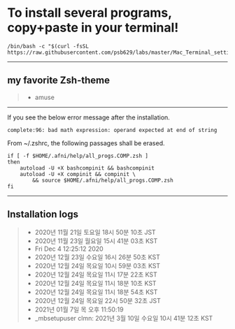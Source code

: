 To install several programs, copy+paste in your terminal!
============================
	/bin/bash -c "$(curl -fsSL https://raw.githubusercontent.com/psb629/labs/master/Mac_Terminal_setting/install.sh)"
- - -
my favorite Zsh-theme
-----------------------------
> * amuse
- - -
If you see the below error message after the installation.

	complete:96: bad math expression: operand expected at end of string

From ~/.zshrc, the following passages shall be erased.

	if [ -f $HOME/.afni/help/all_progs.COMP.zsh ]
	then
 		autoload -U +X bashcompinit && bashcompinit
		autoload -U +X compinit && compinit \
			&& source $HOME/.afni/help/all_progs.COMP.zsh
	fi
- - -
Installation logs
-----------------------------
> * 2020년 11월 21일 토요일 18시 50분 10초 JST
> * 2020년 11월 23일 월요일 15시 41분 03초 KST
> * Fri Dec 4 12:25:12 2020
> * 2020년 12월 23일 수요일 16시 26분 50초 KST
> * 2020년 12월 24일 목요일 10시 59분 03초 KST
> * 2020년 12월 24일 목요일 11시 17분 22초 KST
> * 2020년 12월 24일 목요일 11시 18분 10초 KST
> * 2020년 12월 24일 목요일 11시 18분 54초 KST
> * 2020년 12월 24일 목요일 22시 50분 32초 JST
> * 2021년 01월 7일 목 오후 11:50:19
> * _mbsetupuser clmn: 2021년 3월 10일 수요일 10시 41분 12초 KST
